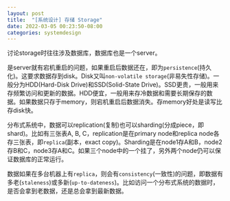 ```yaml
---
layout: post
title:  "[系统设计] 存储 Storage"
date: 2022-03-05 00:23:50-08:00
categories: systemdesign
---
```

讨论storage时往往涉及数据库，数据库也是一个server。

是server就有宕机重启的问题，如果重启后数据还在，即为`persistence`(持久化)。这要求数据存到disk。Disk又叫`non-volatile storage`(非易失性存储)。一般分为HDD(Hard-Disk Drive)和SSD(Solid-State Drive)。SSD更贵，一般用来存频繁访问和更新的数据。HDD便宜，一般用来存冷数据和需要长期保存的数据。如果数据只存于memory，则宕机重启后数据消失。存memory好处是读写比存disk快。

分布式系统中，数据可以replication(复制)也可以sharding(分成piece，即shard)。比如有三张表A, B, C，replication是在primary node和replica node各存三张表，即`replica`(副本，exact copy)。Sharding是在node1存A和B，node2存B和C，node3存A和C。如果三个node中的一个挂了，另外两个node仍可以保证数据库的正常运行。

数据如果在多台机器上有`replica`，则会有`consistency`(一致性)的问题，即数据有多老(`staleness`)或多新(`up-to-dateness`)。比如访问一个分布式系统的数据时，是否会拿到老数据，还是总会拿到最新数据。
